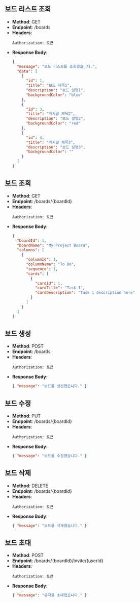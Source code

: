 ## 보드 리스트 조회

- **Method**: GET
- **Endpoint**: /boards
- **Headers**: 
  ```
  Authorization: 토큰
  ```
- **Response Body**:
  ```json
  {
    "message": "보드 리스트를 조회했습니다.",
    "data": [
      {
        "id": 1,
        "title": "보드 제목1",
        "description": "보드 설명1",
        "backgroundColor": "blue"
      },
      {
        "id": 3,
        "title": "게시글 제목2",
        "description": "보드 설명2",
        "backgroundColor": "red"
      },
      {
        "id": 4,
        "title": "게시글 제목3",
        "description": "보드 설명3",
        "backgroundColor": ""
      }
    ]
  }
  ```

## 보드 조회

- **Method**: GET
- **Endpoint**: /boards/{boardId}
- **Headers**: 
  ```
  Authorization: 토큰
  ```
- **Response Body**:
  ```json
  {
    "boardId": 1,
    "boardName": "My Project Board",
    "columns": [
      {
        "columnId": 1,
        "columnName": "To Do",
        "sequence": 1,
        "cards": [
          {
            "cardId": 1,
            "cardTitle": "Task 1",
            "cardDescription": "Task 1 description here"
          }
        ]
      }
    ]
  }
  ```

## 보드 생성

- **Method**: POST
- **Endpoint**: /boards
- **Headers**: 
  ```
  Authorization: 토큰
  ```
- **Response Body**: 
  ```json
  { "message": "보드를 생성했습니다." }
  ```

## 보드 수정

- **Method**: PUT
- **Endpoint**: /boards/{boardId}
- **Headers**: 
  ```
  Authorization: 토큰
  ```
- **Response Body**: 
  ```json
  { "message": "보드를 수정했습니다." }
  ```

## 보드 삭제

- **Method**: DELETE
- **Endpoint**: /boards/{boardId}
- **Headers**: 
  ```
  Authorization: 토큰
  ```
- **Response Body**: 
  ```json
  { "message": "보드를 삭제했습니다." }
  ```

## 보드 초대

- **Method**: POST
- **Endpoint**: /boards/{boardId}/invite/{userId}
- **Headers**: 
  ```
  Authorization: 토큰
  ```
- **Response Body**:
  ```json
  { "message": "유저를 초대했습니다." }
  ```
